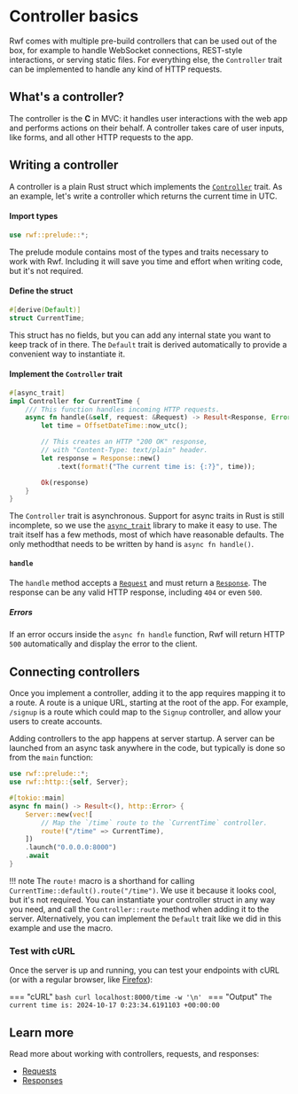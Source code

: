 # Controller basics

Rwf comes with multiple pre-build controllers that can be used out of the box, for example to handle WebSocket connections, REST-style interactions, or serving static files. For everything else, the `Controller` trait can be implemented to handle any kind of HTTP requests.

## What's a controller?

The controller is the **C** in MVC: it handles user interactions with the web app and performs actions on their behalf. A controller takes care of user inputs, like forms, and all other HTTP requests to the app.

## Writing a controller

A controller is a plain Rust struct which implements the [`Controller`](https://docs.rs/rwf/latest/rwf/controller/trait.Controller.html) trait. As an example, let's write a controller which returns the current time in UTC.

#### Import types

```rust
use rwf::prelude::*;
```

The prelude module contains most of the types and traits necessary to work with Rwf. Including it will save you time and effort when writing code, but it's not required.

#### Define the struct

```rust
#[derive(Default)]
struct CurrentTime;
```

This struct has no fields, but you can add any internal state you want to keep track of in there. The `Default` trait is derived automatically to provide a convenient way to instantiate it.

#### Implement the `Controller` trait

```rust
#[async_trait]
impl Controller for CurrentTime {
    /// This function handles incoming HTTP requests.
    async fn handle(&self, request: &Request) -> Result<Response, Error> {
        let time = OffsetDateTime::now_utc();

        // This creates an HTTP "200 OK" response,
        // with "Content-Type: text/plain" header.
        let response = Response::new()
            .text(format!("The current time is: {:?}", time));

        Ok(response)
    }
}
```

The `Controller` trait is asynchronous. Support for async traits in Rust is still incomplete, so we use the [`async_trait`](https://docs.rs/async_trait) library to make it easy to use. The trait itself has a few methods, most of which have reasonable defaults. The only methodthat needs to be written by hand is `async fn handle()`.

#### `handle`

The `handle` method accepts a [`Request`](request) and must return a [`Response`](response). The response can be any valid HTTP response, including `404` or even `500`.

##### Errors

If an error occurs inside the `async fn handle` function, Rwf will return HTTP `500` automatically and display the error to the client.


## Connecting controllers

Once you implement a controller, adding it to the app requires mapping it to a route. A route is a unique URL, starting at the root of the app. For example, `/signup` is a route which could map to the `Signup` controller, and allow your users to create accounts.

Adding controllers to the app happens at server startup. A server can be launched from an async task anywhere in the code, but typically is done so from the `main` function:

```rust
use rwf::prelude::*;
use rwf::http::{self, Server};

#[tokio::main]
async fn main() -> Result<(), http::Error> {
    Server::new(vec![
        // Map the `/time` route to the `CurrentTime` controller.
        route!("/time" => CurrentTime),
    ])
    .launch("0.0.0.0:8000")
    .await
}
```

!!! note
    The `route!` macro is a shorthand for calling `CurrentTime::default().route("/time")`. We use it because it looks cool, but it's not required.
    You can instantiate your controller struct in any way you need, and call the `Controller::route` method when adding it to the server. Alternatively, you can implement the `Default` trait like we did in this example and use the macro.

### Test with cURL

Once the server is up and running, you can test your endpoints with cURL (or with a regular browser, like [Firefox](https://firefox.com)):

=== "cURL"
    ```bash
    curl localhost:8000/time -w '\n'
    ```
=== "Output"
    ```
    The current time is: 2024-10-17 0:23:34.6191103 +00:00:00
    ```


## Learn more

Read more about working with controllers, requests, and responses:

- [Requests](request)
- [Responses](response)
